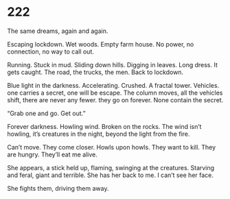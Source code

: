 # 222

The same dreams, again and again.

Escaping lockdown. Wet woods. Empty farm house. No power, no connection, no way to call out.

Running. Stuck in mud. Sliding down hills. Digging in leaves. Long dress. It gets caught. The road, the trucks, the men. Back to lockdown.

Blue light in the darkness. Accelerating. Crushed. A fractal tower. Vehicles. one carries a secret, one will be escape. The column moves, all the vehicles shift, there are never any fewer. they go on forever. None contain the secret. 

“Grab one and go. Get out.”

Forever darkness. Howling wind. Broken on the rocks. The wind isn’t howling, it’s creatures in the night, beyond the light from the fire.

Can’t move. They come closer. Howls upon howls. They want to kill. They are hungry. They’ll eat me alive.

She appears, a stick held up, flaming, swinging at the creatures. Starving and feral, giant and terrible. She has her back to me. I can’t see her face. 

She fights them, driving them away.